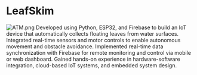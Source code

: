 # LeafSkim
![ATM.png](https://i.postimg.cc/CKj79Ybx/image-2025-06-18-140038081.png)
Developed using Python, ESP32, and Firebase to build an IoT device that automatically collects floating leaves from water surfaces.
Integrated real-time sensors and motor controls to enable autonomous movement and obstacle avoidance.
Implemented real-time data synchronization with Firebase for remote monitoring and control via mobile or web dashboard.
Gained hands-on experience in hardware-software integration, cloud-based IoT systems, and embedded system design.
